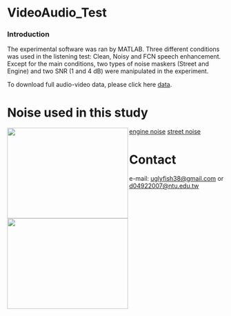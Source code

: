 # VideoAudio_Test

### Introduction
The experimental software was ran by MATLAB. Three different conditions was used in the listening test: Clean, Noisy and FCN speech enhancement. Except for the main conditions, two types of noise maskers (Street and Engine) and two SNR (1 and 4 dB) were manipulated in the experiment.

To download full audio-video data, please click here [data](https://drive.google.com/drive/folders/1iycJkD47wdJO9xw48ChR4g4cCmDnH4Iu?usp=sharing).


# Noise used in this study
 <img align="left" width="280" height="210" src="https://github.com/JasonSWFu/VideoAudio_Test/blob/master/images/engine.bmp"> <img align="left" width="280" height="210" src="https://github.com/JasonSWFu/VideoAudio_Test/blob/master/images/street.bmp"> 
 
 [engine noise](https://github.com/JasonSWFu/VideoAudio_Test/blob/master/noise_audio/engine.wav) [street noise](https://github.com/JasonSWFu/VideoAudio_Test/blob/master/noise_audio/street.wav)  
    
# Contact

e-mail: uglyfish38@gmail.com or d04922007@ntu.edu.tw

